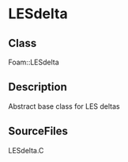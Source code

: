 # LESdelta 
## Class
Foam::LESdelta

## Description
Abstract base class for LES deltas

## SourceFiles
LESdelta.C

